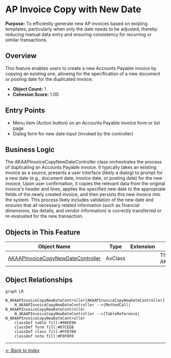 # AP Invoice Copy with New Date

**Purpose:** To efficiently generate new AP invoices based on existing templates, particularly when only the date needs to be adjusted, thereby reducing manual data entry and ensuring consistency for recurring or similar transactions.

## Overview

This feature enables users to create a new Accounts Payable invoice by copying an existing one, allowing for the specification of a new document or posting date for the duplicated invoice.

- **Object Count:** 1
- **Cohesion Score:** 1.00

## Entry Points

- Menu item (Action button) on an Accounts Payable invoice form or list page
- Dialog form for new date input (invoked by the controller)

## Business Logic

The AKAAPInvoiceCopyNewDateController class orchestrates the process of duplicating an Accounts Payable invoice. It typically takes an existing invoice as a source, presents a user interface (likely a dialog) to prompt for a new date (e.g., document date, invoice date, or posting date) for the new invoice. Upon user confirmation, it copies the relevant data from the original invoice's header and lines, applies the specified new date to the appropriate fields of the newly created invoice, and then persists this new invoice into the system. This process likely includes validation of the new date and ensures that all necessary related information (such as financial dimensions, tax details, and vendor information) is correctly transferred or re-evaluated for the new transaction.

## Objects in This Feature

| Object Name | Type | Extension | Description |
|-------------|------|-----------|-------------|
| [AKAAPInvoiceCopyNewDateController](Objects/AKAAPInvoiceCopyNewDateController.md) | AxClass |  | <summary> The <c>AKAAPInvoiceCopyNewDateControl... |

## Object Relationships

```mermaid
graph LR
    N_AKAAPInvoiceCopyNewDateController[AKAAPInvoiceCopyNewDateController]
    N_AKAAPInvoiceCopyNewDateController -->|MethodCall| N_AKAAPInvoiceCopyNewDateController
    N_AKAAPInvoiceCopyNewDateController -->|TableReference| N_AKAAPInvoiceCopyNewDateController
    classDef table fill:#90EE90
    classDef form fill:#87CEEB
    classDef class fill:#FFD700
    classDef note fill:#F0F0F0
```


---

*[← Back to Index](../../index.md)*
